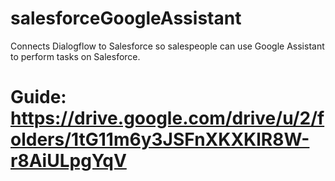 # salesforceGoogleAssistant
Connects Dialogflow to Salesforce so salespeople can use Google Assistant to perform tasks on Salesforce.
# Guide: https://drive.google.com/drive/u/2/folders/1tG11m6y3JSFnXKXKlR8W-r8AiULpgYqV 
